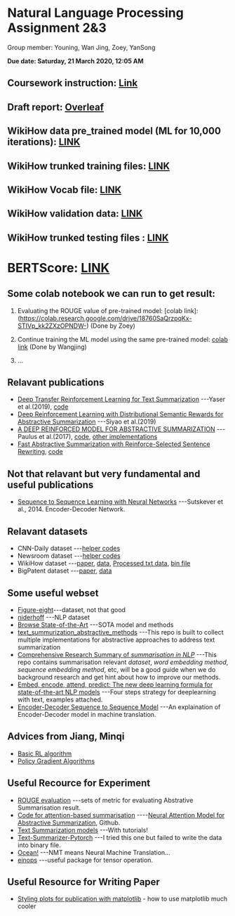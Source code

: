 # Natural Language Processing Assignment 2&3

Group member: Youning, Wan Jing, Zoey, YanSong

**Due date: Saturday, 21 March 2020, 12:05 AM**

## Coursework instruction: [Link](https://docs.google.com/document/d/1WTKNrYTr-7ckw62WAqy21-9udEMIpll4bWM5lmgpHZI/edit)

## Draft report: [Overleaf](https://www.overleaf.com/project/5e4eed8fc806ef0001bfac1a)

## WikiHow data pre_trained model (ML for 10,000 iterations): [LINK](https://drive.google.com/drive/folders/1Yg5z4ixRVj-AZK2F7qXULb6YzsS_OTjj?usp=sharing)

## WikiHow trunked training files: [LINK](https://drive.google.com/drive/folders/1r-gApimxibJfU2tiOxhWkkPTr5CZD7iQ?usp=sharing)

## WikiHow Vocab file: [LINK](https://drive.google.com/file/d/1t6Nh8GTylnkU6naUqbGx0oVxcBe-dJie/view?usp=sharing)

## WikiHow validation data: [LINK](https://drive.google.com/file/d/1Ew2amhF3pJsC_BWmYdC3VdJXnePVQk2q/view?usp=sharing)

## WikiHow trunked testing files : [LINK](https://drive.google.com/drive/folders/1oWupLbQUvmVJk4cC6hs0n4hATet0Uln2?usp=sharing)

# BERTScore: [LINK](https://github.com/Tiiiger/bert_score/blob/master/example/Demo.ipynb)

## Some colab notebook we can run to get result:
1.  Evaluating the ROUGE value of pre-trained model: [colab link]:(https://colab.research.google.com/drive/18760SaQrzpqKx-STIVp_kk2ZXzOPNDW-)  (Done by Zoey)

2. Continue training the ML model using the same pre-trained model: [colab link](https://colab.research.google.com/drive/1fZ-tlDHAyU0tL3va5VNeXBp4A2d1t0d3)  (Done by Wangjing)

3. ...




## Relavant publications 
* [Deep Transfer Reinforcement Learning for Text Summarization](https://arxiv.org/pdf/1810.06667.pdf) ---Yaser et al.(2019), [code](https://github.com/yaserkl/TransferRL)
* [Deep Reinforcement Learning with Distributional Semantic Rewards for Abstractive Summarization](https://www.aclweb.org/anthology/D19-1623.pdf) ---Siyao et al.(2019)
* [A DEEP REINFORCED MODEL FOR ABSTRACTIVE SUMMARIZATION](https://arxiv.org/pdf/1705.04304.pdf) ---Paulus et al.(2017), [code](https://github.com/oceanypt/A-DEEP-REINFORCED-MODEL-FOR-ABSTRACTIVE-SUMMARIZATION), [other implementations](https://paperswithcode.com/paper/a-deep-reinforced-model-for-abstractive)
* [Fast Abstractive Summarization with Reinforce-Selected Sentence Rewriting](https://arxiv.org/pdf/1805.11080.pdf), [code](https://github.com/ChenRocks/fast_abs_rl)

## Not that relavant but very fundamental and useful publications
* [Sequence to Sequence Learning with Neural Networks](https://papers.nips.cc/paper/5346-sequence-to-sequence-learning-with-neural-networks.pdf) ---Sutskever et al., 2014.  Encoder-Decoder Network.

## Relavant datasets
* CNN-Daily dataset ---[helper codes](https://github.com/yaserkl/TransferRL/tree/master/src/helper)
* Newsroom dataset ---[helper codes](https://github.com/yaserkl/TransferRL/tree/master/src/helper)
* WikiHow dataset ---[paper](https://arxiv.org/pdf/1810.09305.pdf), [data](https://github.com/mahnazkoupaee/WikiHow-Dataset), [Processed txt data](https://drive.google.com/drive/folders/1_8s_A0OC5153gktx6dSbzLh02QJtI9LS?usp=sharing), [bin file](https://drive.google.com/drive/folders/1oaYyf3NPYYbrnJCRXt6OAb4ngAX8UsTZ?usp=sharing)
* BigPatent dataset ---[paper](https://arxiv.org/pdf/1906.03741.pdf), [data](https://evasharma.github.io/bigpatent/)

## Some useful webset

* [Figure-eight](https://www.figure-eight.com/data-for-everyone/)---dataset, not that good
* [niderhoff](https://github.com/niderhoff/nlp-datasets) ---NLP dataset
* [Browse State-of-the-Art](https://paperswithcode.com/sota) ---SOTA model and methods
* [text_summurization_abstractive_methods](https://github.com/theamrzaki/text_summurization_abstractive_methods) ---This repo is built to collect multiple implementations for abstractive approaches to address text summarization
* [Comprehensive Research Summary of *summarisation in NLP*](https://github.com/mathsyouth/awesome-text-summarization) ---This repo contains summarisation relevant *dataset*, *word embedding method*, *sequence embedding method*, etc, will be a good guide when we do background research and get hint about how to improve our methods. 
* [Embed, encode, attend, predict: The new deep learning formula for state-of-the-art NLP models](https://explosion.ai/blog/deep-learning-formula-nlp) ---Four steps strategy for deeplearning with text, examples attached.
* [Encoder-Decoder Sequence to Sequence Model](https://towardsdatascience.com/understanding-encoder-decoder-sequence-to-sequence-model-679e04af4346) ---An explaination of Encoder-Decoder model in machine translation.


## Advices from Jiang, Minqi

* [Basic RL algorithm](https://eur01.safelinks.protection.outlook.com/?url=https%3A%2F%2Fspinningup.openai.com%2Fen%2Flatest%2Fspinningup%2Frl_intro2.html&data=02%7C01%7C%7Ca9283f0035d84c5f253408d7b5809c2c%7C1faf88fea9984c5b93c9210a11d9a5c2%7C0%7C0%7C637177436287831455&sdata=rejITU1AhX1g9WGSruzZq%2FicFEu3nBINpy6Xy9nnIX8%3D&reserved=0)
* [Policy Gradient Algorithms](https://lilianweng.github.io/lil-log/2018/04/08/policy-gradient-algorithms.html)

## Useful Recource for Experiment

* [ROUGE evaluation](https://rxnlp.com/how-rouge-works-for-evaluation-of-summarization-tasks/#.Xk54bRP7RQI) ---sets of metric for evaluating Abstrative Summarisation result.
* [Code for attention-based summarisation](https://github.com/facebookarchive/NAMAS) ----[Neural Attention Model for Abstractive Summarization](https://arxiv.org/pdf/1509.00685.pdf), Github.
* [Text Summarization models](https://github.com/theamrzaki/text_summurization_abstractive_methods) ---With tutorials!
* [Text-Summarizer-Pytorch](https://github.com/rohithreddy024/Text-Summarizer-Pytorch) ---I tried this one but failed to write the data into binary file.
* [Ocean!](https://github.com/oceanypt/A-DEEP-REINFORCED-MODEL-FOR-ABSTRACTIVE-SUMMARIZATION) ---NMT means Neural Machine Translation...
* [einops](https://github.com/arogozhnikov/einops) ---useful package for tensor operation.

## Useful Resource for Writing Paper

* [Styling plots for publication with matplotlib](https://jonchar.net/notebooks/matplotlib-styling/) - how to use matplotlib much cooler



